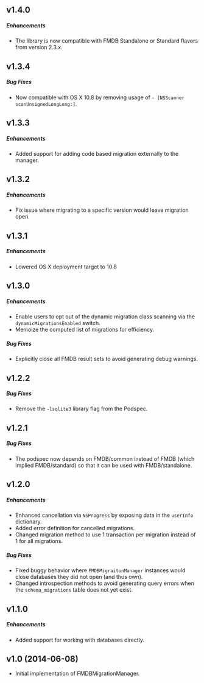 ## v1.4.0

##### Enhancements

* The library is now compatible with FMDB Standalone or Standard flavors from version 2.3.x.

## v1.3.4

##### Bug Fixes

* Now compatible with OS X 10.8 by removing usage of `- [NSScanner scanUnsignedLongLong:]`.

## v1.3.3

##### Enhancements

* Added support for adding code based migration externally to the manager.

## v1.3.2

##### Enhancements

* Fix issue where migrating to a specific version would leave migration open.

## v1.3.1

##### Enhancements

* Lowered OS X deployment target to 10.8

## v1.3.0

##### Enhancements

* Enable users to opt out of the dynamic migration class scanning via the `dynamicMigrationsEnabled` switch.
* Memoize the computed list of migrations for efficiency.

##### Bug Fixes

* Explicitly close all FMDB result sets to avoid generating debug warnings.

## v1.2.2

##### Bug Fixes

* Remove the `-lsqlite3` library flag from the Podspec.

## v1.2.1

##### Bug Fixes

* The podspec now depends on FMDB/common instead of FMDB (which implied FMDB/standard) so that it can be used with FMDB/standalone.

## v1.2.0

##### Enhancements

* Enhanced cancellation via `NSProgress` by exposing data in the `userInfo` dictionary.
* Added error definition for cancelled migrations.
* Changed migration method to use 1 transaction per migration instead of 1 for all migrations.

##### Bug Fixes

* Fixed buggy behavior where `FMDBMigraitonManager` instances would close databases they did not open (and thus own).
* Changed introspection methods to avoid generating query errors when the `schema_migrations` table does not yet exist.

## v1.1.0

##### Enhancements

* Added support for working with databases directly.

## v1.0 (2014-06-08)

* Initial implementation of FMDBMigrationManager.
